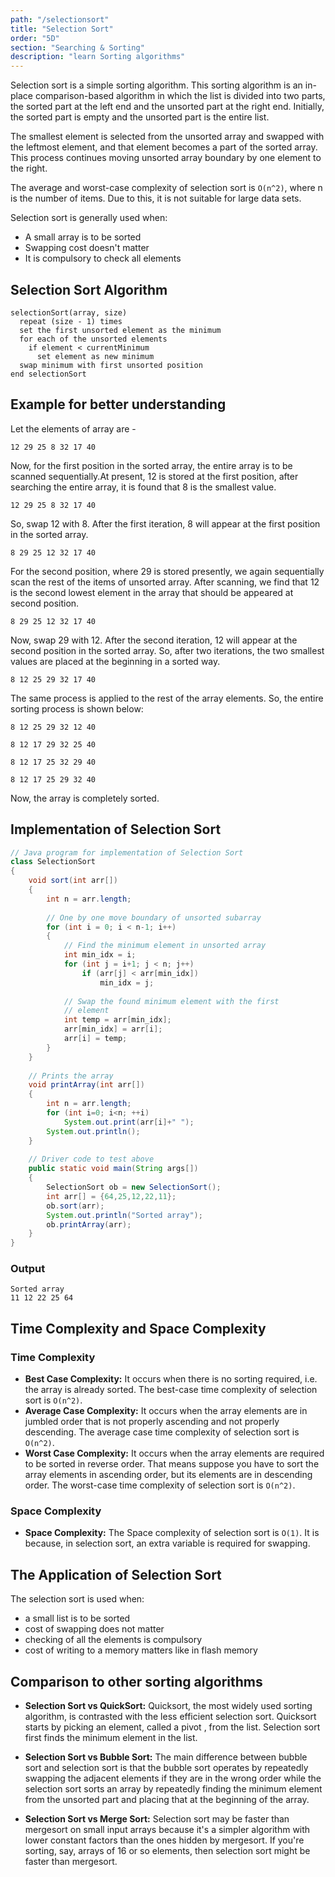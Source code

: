 ```yaml
---
path: "/selectionsort"
title: "Selection Sort"
order: "5D"
section: "Searching & Sorting"
description: "learn Sorting algorithms"
---
```


Selection sort is a simple sorting algorithm. This sorting algorithm is an in-place comparison-based algorithm in which the list is divided into two parts, the sorted part at the left end and the unsorted part at the right end. Initially, the sorted part is empty and the unsorted part is the entire list.

The smallest element is selected from the unsorted array and swapped with the leftmost element, and that element becomes a part of the sorted array. This process continues moving unsorted array boundary by one element to the right.

The average and worst-case complexity of selection sort is `O(n^2)`, where n is the number of items. Due to this, it is not suitable for large data sets.

Selection sort is generally used when:
- A small array is to be sorted
- Swapping cost doesn't matter
- It is compulsory to check all elements


## Selection Sort Algorithm

```
selectionSort(array, size)
  repeat (size - 1) times
  set the first unsorted element as the minimum
  for each of the unsorted elements
    if element < currentMinimum
      set element as new minimum
  swap minimum with first unsorted position
end selectionSort
```

## Example for better understanding

Let the elements of array are -
```
12 29 25 8 32 17 40
```

Now, for the first position in the sorted array, the entire array is to be scanned sequentially.At present, 12 is stored at the first position, after searching the entire array, it is found that 8 is the smallest value.
```
12 29 25 8 32 17 40
```
So, swap 12 with 8. After the first iteration, 8 will appear at the first position in the sorted array.
```
8 29 25 12 32 17 40
```
For the second position, where 29 is stored presently, we again sequentially scan the rest of the items of unsorted array. After scanning, we find that 12 is the second lowest element in the array that should be appeared at second position.
```
8 29 25 12 32 17 40
```
Now, swap 29 with 12. After the second iteration, 12 will appear at the second position in the sorted array. So, after two iterations, the two smallest values are placed at the beginning in a sorted way.
```
8 12 25 29 32 17 40
```
The same process is applied to the rest of the array elements. So, the entire sorting process is shown below:
```
8 12 25 29 32 12 40
```

```
8 12 17 29 32 25 40
```

```
8 12 17 25 32 29 40
```

```
8 12 17 25 29 32 40
```

Now, the array is completely sorted.

## Implementation of Selection Sort

```Java
// Java program for implementation of Selection Sort
class SelectionSort
{
    void sort(int arr[])
    {
        int n = arr.length;
 
        // One by one move boundary of unsorted subarray
        for (int i = 0; i < n-1; i++)
        {
            // Find the minimum element in unsorted array
            int min_idx = i;
            for (int j = i+1; j < n; j++)
                if (arr[j] < arr[min_idx])
                    min_idx = j;
 
            // Swap the found minimum element with the first
            // element
            int temp = arr[min_idx];
            arr[min_idx] = arr[i];
            arr[i] = temp;
        }
    }
 
    // Prints the array
    void printArray(int arr[])
    {
        int n = arr.length;
        for (int i=0; i<n; ++i)
            System.out.print(arr[i]+" ");
        System.out.println();
    }
 
    // Driver code to test above
    public static void main(String args[])
    {
        SelectionSort ob = new SelectionSort();
        int arr[] = {64,25,12,22,11};
        ob.sort(arr);
        System.out.println("Sorted array");
        ob.printArray(arr);
    }
}
```
### Output
```
Sorted array 
11 12 22 25 64
```

## Time Complexity and Space Complexity

### Time Complexity

- **Best Case Complexity:** It occurs when there is no sorting required, i.e. the array is already sorted. The best-case time complexity of selection sort is `O(n^2)`.
- **Average Case Complexity:** It occurs when the array elements are in jumbled order that is not properly ascending and not properly descending. The average case time complexity of selection sort is `O(n^2)`.
- **Worst Case Complexity:** It occurs when the array elements are required to be sorted in reverse order. That means suppose you have to sort the array elements in ascending order, but its elements are in descending order. The worst-case time complexity of selection sort is `O(n^2)`.


### Space Complexity
- **Space Complexity:** The Space complexity of selection sort is `O(1)`. It is because, in selection sort, an extra variable is required for swapping.

## The Application of Selection Sort

The selection sort is used when:
- a small list is to be sorted
- cost of swapping does not matter
- checking of all the elements is compulsory
- cost of writing to a memory matters like in flash memory 

## Comparison to other sorting algorithms
- **Selection Sort vs QuickSort:** Quicksort, the most widely used sorting algorithm, is contrasted with the less efficient selection sort. Quicksort starts by picking an element, called a pivot , from the list. Selection sort first finds the minimum element in the list.


- **Selection Sort vs Bubble Sort:** The main difference between bubble sort and selection sort is that the bubble sort operates by repeatedly swapping the adjacent elements if they are in the wrong order while the selection sort sorts an array by repeatedly finding the minimum element from the unsorted part and placing that at the beginning of the array.


- **Selection Sort vs Merge Sort:** Selection sort may be faster than mergesort on small input arrays because it's a simpler algorithm with lower constant factors than the ones hidden by mergesort. If you're sorting, say, arrays of 16 or so elements, then selection sort might be faster than mergesort.
